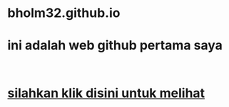 # bholm32.github.io
<h1>ini adalah web github pertama saya<h1>
  <br>
<a href="/punya syarif/osas.html">silahkan klik disini untuk melihat<a>

